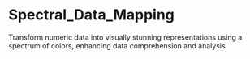 # Spectral_Data_Mapping
Transform numeric data into visually stunning representations using a spectrum of colors, enhancing data comprehension and analysis.
